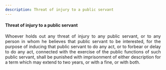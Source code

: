 ```yaml
---
description: Threat of injury to a public servant
---
```


#### Threat of injury to a public servant
<div style="text-align: justify">

Whoever holds out any threat of injury to any public servant, or to any person in whom he believes that public servant to be interested, for the purpose of inducing that public servant to do any act, or to forbear or delay to do any act, connected with the exercise of the public functions of such public servant, shall be punished with imprisonment of either description for a term which may extend to two years, or with a fine, or with both.

</div>
